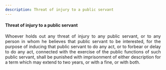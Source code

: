 ```yaml
---
description: Threat of injury to a public servant
---
```


#### Threat of injury to a public servant
<div style="text-align: justify">

Whoever holds out any threat of injury to any public servant, or to any person in whom he believes that public servant to be interested, for the purpose of inducing that public servant to do any act, or to forbear or delay to do any act, connected with the exercise of the public functions of such public servant, shall be punished with imprisonment of either description for a term which may extend to two years, or with a fine, or with both.

</div>
